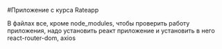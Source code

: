 #Приложение с курса Rateapp

В файлах все, кроме node_modules, чтобы проверить работу приложения, надо установить реакт приложение и установить в него react-router-dom, axios

